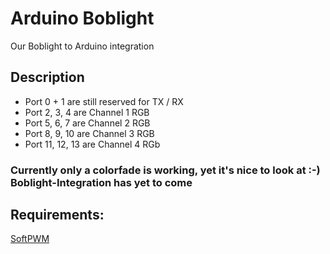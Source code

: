 # Arduino Boblight


Our Boblight to Arduino integration

## Description

* Port 0 + 1 are still reserved for TX / RX
* Port 2, 3, 4 are Channel 1 RGB
* Port 5, 6, 7 are Channel 2 RGB
* Port 8, 9, 10 are Channel 3 RGB
* Port 11, 12, 13 are Channel 4 RGb

### Currently only a colorfade is working, yet it's nice to look at :-) Boblight-Integration has yet to come

## Requirements:

[SoftPWM](https://code.google.com/p/rogue-code/wiki/SoftPWMLibraryDocumentation)